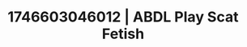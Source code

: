 ---
categories:
- Erotic audiobooks
- AI-generated
- Fantasy kink
- Whipped cream play
- Sultry laughter
- Pierced & proud
- ASMR
- Cosplay
image: /assets/images/1746603046012.jpg
layout: post
seo:
  description: Featured content with exclusive ABDL Play, Scat Fetish. HD images available.
  keywords: ABDL Play, Scat Fetish
  og_image: /assets/images/1746603046012.jpg
  schema_type: VisualArtwork
tags:
- '#1746603046012'
- Scat Fetish
- ABDL Play
title: 1746603046012 | ABDL Play Scat Fetish
---